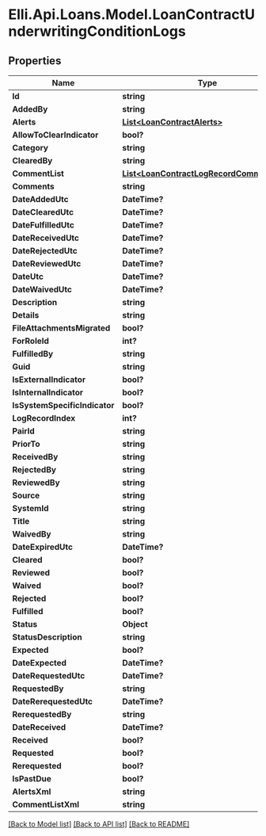 # Elli.Api.Loans.Model.LoanContractUnderwritingConditionLogs
## Properties

Name | Type | Description | Notes
------------ | ------------- | ------------- | -------------
**Id** | **string** |  | [optional] 
**AddedBy** | **string** |  | [optional] 
**Alerts** | [**List&lt;LoanContractAlerts&gt;**](LoanContractAlerts.md) |  | [optional] 
**AllowToClearIndicator** | **bool?** |  | [optional] 
**Category** | **string** |  | [optional] 
**ClearedBy** | **string** |  | [optional] 
**CommentList** | [**List&lt;LoanContractLogRecordCommentList&gt;**](LoanContractLogRecordCommentList.md) |  | [optional] 
**Comments** | **string** |  | [optional] 
**DateAddedUtc** | **DateTime?** |  | [optional] 
**DateClearedUtc** | **DateTime?** |  | [optional] 
**DateFulfilledUtc** | **DateTime?** |  | [optional] 
**DateReceivedUtc** | **DateTime?** |  | [optional] 
**DateRejectedUtc** | **DateTime?** |  | [optional] 
**DateReviewedUtc** | **DateTime?** |  | [optional] 
**DateUtc** | **DateTime?** |  | [optional] 
**DateWaivedUtc** | **DateTime?** |  | [optional] 
**Description** | **string** |  | [optional] 
**Details** | **string** |  | [optional] 
**FileAttachmentsMigrated** | **bool?** |  | [optional] 
**ForRoleId** | **int?** |  | [optional] 
**FulfilledBy** | **string** |  | [optional] 
**Guid** | **string** |  | [optional] 
**IsExternalIndicator** | **bool?** |  | [optional] 
**IsInternalIndicator** | **bool?** |  | [optional] 
**IsSystemSpecificIndicator** | **bool?** |  | [optional] 
**LogRecordIndex** | **int?** |  | [optional] 
**PairId** | **string** |  | [optional] 
**PriorTo** | **string** |  | [optional] 
**ReceivedBy** | **string** |  | [optional] 
**RejectedBy** | **string** |  | [optional] 
**ReviewedBy** | **string** |  | [optional] 
**Source** | **string** |  | [optional] 
**SystemId** | **string** |  | [optional] 
**Title** | **string** |  | [optional] 
**WaivedBy** | **string** |  | [optional] 
**DateExpiredUtc** | **DateTime?** |  | [optional] 
**Cleared** | **bool?** |  | [optional] 
**Reviewed** | **bool?** |  | [optional] 
**Waived** | **bool?** |  | [optional] 
**Rejected** | **bool?** |  | [optional] 
**Fulfilled** | **bool?** |  | [optional] 
**Status** | **Object** |  | [optional] 
**StatusDescription** | **string** |  | [optional] 
**Expected** | **bool?** |  | [optional] 
**DateExpected** | **DateTime?** |  | [optional] 
**DateRequestedUtc** | **DateTime?** |  | [optional] 
**RequestedBy** | **string** |  | [optional] 
**DateRerequestedUtc** | **DateTime?** |  | [optional] 
**RerequestedBy** | **string** |  | [optional] 
**DateReceived** | **DateTime?** |  | [optional] 
**Received** | **bool?** |  | [optional] 
**Requested** | **bool?** |  | [optional] 
**Rerequested** | **bool?** |  | [optional] 
**IsPastDue** | **bool?** |  | [optional] 
**AlertsXml** | **string** |  | [optional] 
**CommentListXml** | **string** |  | [optional] 

[[Back to Model list]](../README.md#documentation-for-models) [[Back to API list]](../README.md#documentation-for-api-endpoints) [[Back to README]](../README.md)

